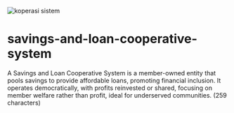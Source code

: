 ![koperasi sistem](https://github.com/user-attachments/assets/06fd42fa-f614-4fc1-bc7d-59b8840b8ecb)


# savings-and-loan-cooperative-system
A Savings and Loan Cooperative System is a member-owned entity that pools savings to provide affordable loans, promoting financial inclusion. It operates democratically, with profits reinvested or shared, focusing on member welfare rather than profit, ideal for underserved communities. (259 characters)
